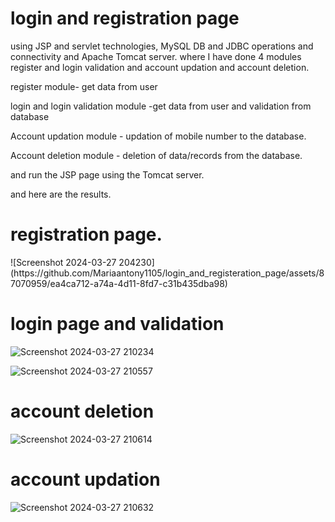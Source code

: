 # login and registration page
<p> using JSP and servlet technologies, MySQL DB and JDBC operations and connectivity and Apache Tomcat server. 
where I have done 4 modules register and login validation and account updation and account deletion.</p>
<p>register module- get data from user </p>
<p>login and login validation module -get data from user and validation from database </p>
<p> Account updation module - updation of mobile number to the database.</p>
<p> Account deletion module - deletion of data/records from the database.</p>

<p>and run the JSP page using the Tomcat server.</p>
<p>and here are the results.</p>

<h1>registration page.</h1>
![Screenshot 2024-03-27 204230](https://github.com/Mariaantony1105/login_and_registeration_page/assets/87070959/ea4ca712-a74a-4d11-8fd7-c31b435dba98)

<h1>login page and validation</h1>

![Screenshot 2024-03-27 210234](https://github.com/Mariaantony1105/login_and_registeration_page/assets/87070959/b182ace6-235a-4af2-9a8d-71defc402627)

![Screenshot 2024-03-27 210557](https://github.com/Mariaantony1105/login_and_registeration_page/assets/87070959/12a031d4-5dc6-4c5e-8806-0d1085285589)


<h1>account deletion</h1>

![Screenshot 2024-03-27 210614](https://github.com/Mariaantony1105/login_and_registeration_page/assets/87070959/d4de1e8a-0285-45bb-b524-b3d3d598015d)


<h1>account updation</h1>

![Screenshot 2024-03-27 210632](https://github.com/Mariaantony1105/login_and_registeration_page/assets/87070959/e7dd60a4-412a-4fb0-aa41-1ede80711f54)

